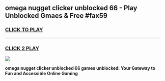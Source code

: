 
## omega nugget clicker unblocked 66 - Play Unblocked Gmaes & Free #fax59
<h3>
<a href="https://news.freeplayer.one?title=omega_nugget_clicker_unblocked_66&ref=03M">CLICK TO PLAY</a></h3>
<hr>

<h3>
<a href="https://news.freeplayer.one?title=omega_nugget_clicker_unblocked_66&ref=03M">CLICK 2 PLAY</a>
  
</h3>

<a href="https://news.freeplayer.one?title=omega_nugget_clicker_unblocked_66&ref=03M"><img src="https://clearcache.store/games.png"></a>


**omega nugget clicker unblocked 66 games unblocked: Your Gateway to Fun and Accessible Online Gaming**
